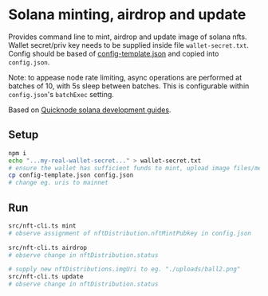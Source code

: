 # Solana minting, airdrop and update

Provides command line to mint, airdrop and update image of solana nfts. Wallet secret/priv key needs to be supplied inside file `wallet-secret.txt`. Config should be based of [config-template.json](./config-template.json) and copied into `config.json`.

Note: to appease node rate limiting, async operations are performed at batches of 10, with 5s sleep between batches. This is configurable within `config.json`'s `batchExec` setting.

Based on [Quicknode solana development guides](https://www.quicknode.com/guides/solana-development/nfts/how-to-mint-an-nft-on-solana-using-typescript).

## Setup

```sh
npm i
echo "...my-real-wallet-secret..." > wallet-secret.txt
# ensure the wallet has sufficient funds to mint, upload image files/metadata, create target ATAs, transfer nfts, etc.
cp config-template.json config.json
# change eg. uris to mainnet
```

## Run

```sh
src/nft-cli.ts mint
# observe assignment of nftDistribution.nftMintPubkey in config.json

src/nft-cli.ts airdrop
# observe change in nftDistribution.status

# supply new nftDistributions.imgUri to eg. "./uploads/ball2.png"
src/nft-cli.ts update
# observe change in nftDistribution.status
```
